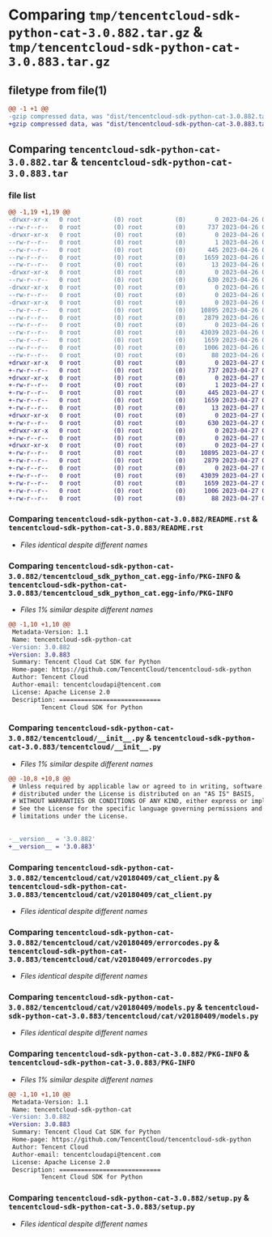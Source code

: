 # Comparing `tmp/tencentcloud-sdk-python-cat-3.0.882.tar.gz` & `tmp/tencentcloud-sdk-python-cat-3.0.883.tar.gz`

## filetype from file(1)

```diff
@@ -1 +1 @@
-gzip compressed data, was "dist/tencentcloud-sdk-python-cat-3.0.882.tar", last modified: Wed Apr 26 03:00:38 2023, max compression
+gzip compressed data, was "dist/tencentcloud-sdk-python-cat-3.0.883.tar", last modified: Thu Apr 27 00:19:43 2023, max compression
```

## Comparing `tencentcloud-sdk-python-cat-3.0.882.tar` & `tencentcloud-sdk-python-cat-3.0.883.tar`

### file list

```diff
@@ -1,19 +1,19 @@
-drwxr-xr-x   0 root         (0) root         (0)        0 2023-04-26 03:00:38.000000 tencentcloud-sdk-python-cat-3.0.882/
--rw-r--r--   0 root         (0) root         (0)      737 2023-04-26 03:00:38.000000 tencentcloud-sdk-python-cat-3.0.882/README.rst
-drwxr-xr-x   0 root         (0) root         (0)        0 2023-04-26 03:00:38.000000 tencentcloud-sdk-python-cat-3.0.882/tencentcloud_sdk_python_cat.egg-info/
--rw-r--r--   0 root         (0) root         (0)        1 2023-04-26 03:00:38.000000 tencentcloud-sdk-python-cat-3.0.882/tencentcloud_sdk_python_cat.egg-info/dependency_links.txt
--rw-r--r--   0 root         (0) root         (0)      445 2023-04-26 03:00:38.000000 tencentcloud-sdk-python-cat-3.0.882/tencentcloud_sdk_python_cat.egg-info/SOURCES.txt
--rw-r--r--   0 root         (0) root         (0)     1659 2023-04-26 03:00:38.000000 tencentcloud-sdk-python-cat-3.0.882/tencentcloud_sdk_python_cat.egg-info/PKG-INFO
--rw-r--r--   0 root         (0) root         (0)       13 2023-04-26 03:00:38.000000 tencentcloud-sdk-python-cat-3.0.882/tencentcloud_sdk_python_cat.egg-info/top_level.txt
-drwxr-xr-x   0 root         (0) root         (0)        0 2023-04-26 03:00:38.000000 tencentcloud-sdk-python-cat-3.0.882/tencentcloud/
--rw-r--r--   0 root         (0) root         (0)      630 2023-04-26 03:00:38.000000 tencentcloud-sdk-python-cat-3.0.882/tencentcloud/__init__.py
-drwxr-xr-x   0 root         (0) root         (0)        0 2023-04-26 03:00:38.000000 tencentcloud-sdk-python-cat-3.0.882/tencentcloud/cat/
--rw-r--r--   0 root         (0) root         (0)        0 2023-04-26 03:00:38.000000 tencentcloud-sdk-python-cat-3.0.882/tencentcloud/cat/__init__.py
-drwxr-xr-x   0 root         (0) root         (0)        0 2023-04-26 03:00:38.000000 tencentcloud-sdk-python-cat-3.0.882/tencentcloud/cat/v20180409/
--rw-r--r--   0 root         (0) root         (0)    10895 2023-04-26 03:00:38.000000 tencentcloud-sdk-python-cat-3.0.882/tencentcloud/cat/v20180409/cat_client.py
--rw-r--r--   0 root         (0) root         (0)     2879 2023-04-26 03:00:38.000000 tencentcloud-sdk-python-cat-3.0.882/tencentcloud/cat/v20180409/errorcodes.py
--rw-r--r--   0 root         (0) root         (0)        0 2023-04-26 03:00:38.000000 tencentcloud-sdk-python-cat-3.0.882/tencentcloud/cat/v20180409/__init__.py
--rw-r--r--   0 root         (0) root         (0)    43039 2023-04-26 03:00:38.000000 tencentcloud-sdk-python-cat-3.0.882/tencentcloud/cat/v20180409/models.py
--rw-r--r--   0 root         (0) root         (0)     1659 2023-04-26 03:00:38.000000 tencentcloud-sdk-python-cat-3.0.882/PKG-INFO
--rw-r--r--   0 root         (0) root         (0)     1006 2023-04-26 03:00:38.000000 tencentcloud-sdk-python-cat-3.0.882/setup.py
--rw-r--r--   0 root         (0) root         (0)       88 2023-04-26 03:00:38.000000 tencentcloud-sdk-python-cat-3.0.882/setup.cfg
+drwxr-xr-x   0 root         (0) root         (0)        0 2023-04-27 00:19:43.000000 tencentcloud-sdk-python-cat-3.0.883/
+-rw-r--r--   0 root         (0) root         (0)      737 2023-04-27 00:19:43.000000 tencentcloud-sdk-python-cat-3.0.883/README.rst
+drwxr-xr-x   0 root         (0) root         (0)        0 2023-04-27 00:19:43.000000 tencentcloud-sdk-python-cat-3.0.883/tencentcloud_sdk_python_cat.egg-info/
+-rw-r--r--   0 root         (0) root         (0)        1 2023-04-27 00:19:43.000000 tencentcloud-sdk-python-cat-3.0.883/tencentcloud_sdk_python_cat.egg-info/dependency_links.txt
+-rw-r--r--   0 root         (0) root         (0)      445 2023-04-27 00:19:43.000000 tencentcloud-sdk-python-cat-3.0.883/tencentcloud_sdk_python_cat.egg-info/SOURCES.txt
+-rw-r--r--   0 root         (0) root         (0)     1659 2023-04-27 00:19:43.000000 tencentcloud-sdk-python-cat-3.0.883/tencentcloud_sdk_python_cat.egg-info/PKG-INFO
+-rw-r--r--   0 root         (0) root         (0)       13 2023-04-27 00:19:43.000000 tencentcloud-sdk-python-cat-3.0.883/tencentcloud_sdk_python_cat.egg-info/top_level.txt
+drwxr-xr-x   0 root         (0) root         (0)        0 2023-04-27 00:19:43.000000 tencentcloud-sdk-python-cat-3.0.883/tencentcloud/
+-rw-r--r--   0 root         (0) root         (0)      630 2023-04-27 00:19:43.000000 tencentcloud-sdk-python-cat-3.0.883/tencentcloud/__init__.py
+drwxr-xr-x   0 root         (0) root         (0)        0 2023-04-27 00:19:43.000000 tencentcloud-sdk-python-cat-3.0.883/tencentcloud/cat/
+-rw-r--r--   0 root         (0) root         (0)        0 2023-04-27 00:19:43.000000 tencentcloud-sdk-python-cat-3.0.883/tencentcloud/cat/__init__.py
+drwxr-xr-x   0 root         (0) root         (0)        0 2023-04-27 00:19:43.000000 tencentcloud-sdk-python-cat-3.0.883/tencentcloud/cat/v20180409/
+-rw-r--r--   0 root         (0) root         (0)    10895 2023-04-27 00:19:43.000000 tencentcloud-sdk-python-cat-3.0.883/tencentcloud/cat/v20180409/cat_client.py
+-rw-r--r--   0 root         (0) root         (0)     2879 2023-04-27 00:19:43.000000 tencentcloud-sdk-python-cat-3.0.883/tencentcloud/cat/v20180409/errorcodes.py
+-rw-r--r--   0 root         (0) root         (0)        0 2023-04-27 00:19:43.000000 tencentcloud-sdk-python-cat-3.0.883/tencentcloud/cat/v20180409/__init__.py
+-rw-r--r--   0 root         (0) root         (0)    43039 2023-04-27 00:19:43.000000 tencentcloud-sdk-python-cat-3.0.883/tencentcloud/cat/v20180409/models.py
+-rw-r--r--   0 root         (0) root         (0)     1659 2023-04-27 00:19:43.000000 tencentcloud-sdk-python-cat-3.0.883/PKG-INFO
+-rw-r--r--   0 root         (0) root         (0)     1006 2023-04-27 00:19:43.000000 tencentcloud-sdk-python-cat-3.0.883/setup.py
+-rw-r--r--   0 root         (0) root         (0)       88 2023-04-27 00:19:43.000000 tencentcloud-sdk-python-cat-3.0.883/setup.cfg
```

### Comparing `tencentcloud-sdk-python-cat-3.0.882/README.rst` & `tencentcloud-sdk-python-cat-3.0.883/README.rst`

 * *Files identical despite different names*

### Comparing `tencentcloud-sdk-python-cat-3.0.882/tencentcloud_sdk_python_cat.egg-info/PKG-INFO` & `tencentcloud-sdk-python-cat-3.0.883/tencentcloud_sdk_python_cat.egg-info/PKG-INFO`

 * *Files 1% similar despite different names*

```diff
@@ -1,10 +1,10 @@
 Metadata-Version: 1.1
 Name: tencentcloud-sdk-python-cat
-Version: 3.0.882
+Version: 3.0.883
 Summary: Tencent Cloud Cat SDK for Python
 Home-page: https://github.com/TencentCloud/tencentcloud-sdk-python
 Author: Tencent Cloud
 Author-email: tencentcloudapi@tencent.com
 License: Apache License 2.0
 Description: ============================
         Tencent Cloud SDK for Python
```

### Comparing `tencentcloud-sdk-python-cat-3.0.882/tencentcloud/__init__.py` & `tencentcloud-sdk-python-cat-3.0.883/tencentcloud/__init__.py`

 * *Files 1% similar despite different names*

```diff
@@ -10,8 +10,8 @@
 # Unless required by applicable law or agreed to in writing, software
 # distributed under the License is distributed on an "AS IS" BASIS,
 # WITHOUT WARRANTIES OR CONDITIONS OF ANY KIND, either express or implied.
 # See the License for the specific language governing permissions and
 # limitations under the License.
 
 
-__version__ = '3.0.882'
+__version__ = '3.0.883'
```

### Comparing `tencentcloud-sdk-python-cat-3.0.882/tencentcloud/cat/v20180409/cat_client.py` & `tencentcloud-sdk-python-cat-3.0.883/tencentcloud/cat/v20180409/cat_client.py`

 * *Files identical despite different names*

### Comparing `tencentcloud-sdk-python-cat-3.0.882/tencentcloud/cat/v20180409/errorcodes.py` & `tencentcloud-sdk-python-cat-3.0.883/tencentcloud/cat/v20180409/errorcodes.py`

 * *Files identical despite different names*

### Comparing `tencentcloud-sdk-python-cat-3.0.882/tencentcloud/cat/v20180409/models.py` & `tencentcloud-sdk-python-cat-3.0.883/tencentcloud/cat/v20180409/models.py`

 * *Files identical despite different names*

### Comparing `tencentcloud-sdk-python-cat-3.0.882/PKG-INFO` & `tencentcloud-sdk-python-cat-3.0.883/PKG-INFO`

 * *Files 1% similar despite different names*

```diff
@@ -1,10 +1,10 @@
 Metadata-Version: 1.1
 Name: tencentcloud-sdk-python-cat
-Version: 3.0.882
+Version: 3.0.883
 Summary: Tencent Cloud Cat SDK for Python
 Home-page: https://github.com/TencentCloud/tencentcloud-sdk-python
 Author: Tencent Cloud
 Author-email: tencentcloudapi@tencent.com
 License: Apache License 2.0
 Description: ============================
         Tencent Cloud SDK for Python
```

### Comparing `tencentcloud-sdk-python-cat-3.0.882/setup.py` & `tencentcloud-sdk-python-cat-3.0.883/setup.py`

 * *Files identical despite different names*

